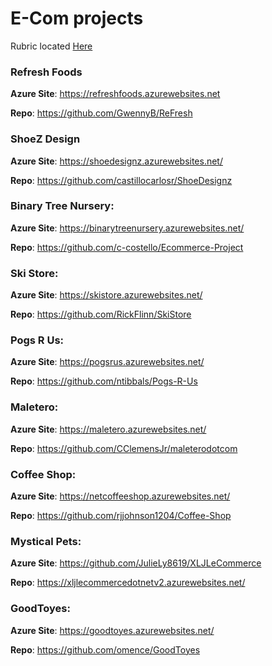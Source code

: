 # E-Com projects

Rubric located [Here](Rubric.md)

### Refresh Foods
**Azure Site**: https://refreshfoods.azurewebsites.net

**Repo**: https://github.com/GwennyB/ReFresh

### ShoeZ Design
**Azure Site**: https://shoedesignz.azurewebsites.net/

**Repo**: https://github.com/castillocarlosr/ShoeDesignz

### Binary Tree Nursery:
**Azure Site**: https://binarytreenursery.azurewebsites.net/

**Repo**: https://github.com/c-costello/Ecommerce-Project

### Ski Store:
**Azure Site**: https://skistore.azurewebsites.net/

**Repo**: https://github.com/RickFlinn/SkiStore

### Pogs R Us:
**Azure Site**: https://pogsrus.azurewebsites.net/

**Repo**: https://github.com/ntibbals/Pogs-R-Us

### Maletero:
**Azure Site**: https://maletero.azurewebsites.net/

**Repo**: https://github.com/CClemensJr/maleterodotcom

### Coffee Shop:
**Azure Site**: https://netcoffeeshop.azurewebsites.net/

**Repo**: https://github.com/rjjohnson1204/Coffee-Shop

### Mystical Pets:
**Azure Site**: https://github.com/JulieLy8619/XLJLeCommerce

**Repo**: https://xljlecommercedotnetv2.azurewebsites.net/

### GoodToyes:
**Azure Site**: https://goodtoyes.azurewebsites.net/

**Repo**: https://github.com/omence/GoodToyes
